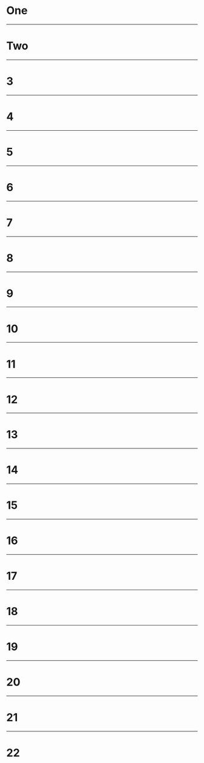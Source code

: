 # One

---

# Two

---

# 3

---

# 4

---

# 5

---

# 6

---

# 7

---

# 8

---

# 9

---

# 10

---

# 11

---

# 12

---

# 13

---

# 14

---

# 15

---

# 16

---

# 17

---

# 18

---

# 19

---

# 20

---

# 21

---

# 22

